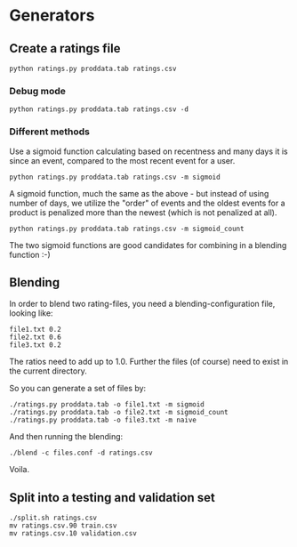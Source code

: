 # Generators

## Create a ratings file

`python ratings.py proddata.tab ratings.csv`

### Debug mode

`python ratings.py proddata.tab ratings.csv -d`

### Different methods

Use a sigmoid function calculating based on recentness and many days it is
since an event, compared to the most recent event for a user.

`python ratings.py proddata.tab ratings.csv -m sigmoid`

A sigmoid function, much the same as the above - but instead of using number
of days, we utilize the "order" of events and the oldest events for a product
is penalized more than the newest (which is not penalized at all).

`python ratings.py proddata.tab ratings.csv -m sigmoid_count`

The two sigmoid functions are good candidates for combining in a blending function :-)

## Blending

In order to blend two rating-files, you need a blending-configuration file, looking like:

    file1.txt 0.2
    file2.txt 0.6
    file3.txt 0.2

The ratios need to add up to 1.0. Further the files (of course) need to exist in the current directory.

So you can generate a set of files by:

    ./ratings.py proddata.tab -o file1.txt -m sigmoid
    ./ratings.py proddata.tab -o file2.txt -m sigmoid_count
    ./ratings.py proddata.tab -o file3.txt -m naive 

And then running the blending:

    ./blend -c files.conf -d ratings.csv

Voila.

## Split into a testing and validation set

    ./split.sh ratings.csv
    mv ratings.csv.90 train.csv
    mv ratings.csv.10 validation.csv
